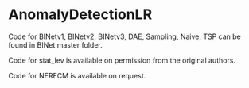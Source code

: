 # AnomalyDetectionLR
Code for BINetv1, BINetv2, BINetv3, DAE, Sampling, Naive, TSP can be found in BINet master folder.

Code for stat_lev is available on permission from the original authors.

Code for NERFCM is available on request.
